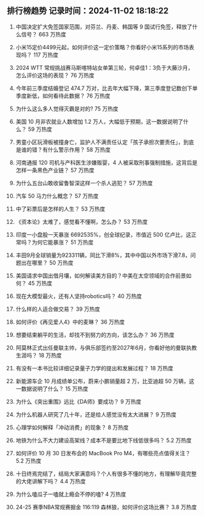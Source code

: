 
## 排行榜趋势 记录时间：2024-11-02 18:18:22
  
  1. 中国决定扩大免签国家范围，对芬兰、丹麦、韩国等 9 国试行免签，释放了什么信号？ 663 万热度
    
  2. 小米15定价4499元起，如何评价这一定价策略？你看好小米15系列的市场表现吗？ 117 万热度
    
  3. 2024 WTT 常规挑战赛马斯喀特站女单第三轮，何卓佳1：3负于大藤沙月，怎么评价这场的表现？ 76 万热度
    
  4. 今年前三季度结婚登记 474.7 万对，比去年大幅下降，第三季度登记数创下单季度新低，如何看待此数据？ 76 万热度
    
  5. 为什么这么多人觉得灭霸是对的? 75 万热度
    
  6. 美国 10 月非农就业人数增加 1.2 万人，大幅低于预期，这一数据说明了什么？ 59 万热度
    
  7. 男童小区玩滑板被撞身亡，监护人不满责任认定「孩子承担次要责任」，到底是谁的错？有什么警示作用？ 58 万热度
    
  8. 河南通报 120 司机与产科医生涉嫌贩婴，4 人被采取刑事强制措施，这背后是怎样一条黑色产业链？ 57 万热度
    
  9. 为什么五台山敢收留鲁智深这样一个杀人逃犯？ 57 万热度
    
  10. 汽车 50 马力什么概念？ 57 万热度
    
  11. 中了彩票后是怎样的人生？ 53 万热度
    
  12. 《资本论》太难了，感觉看不懂啊，怎么办？ 53 万热度
    
  13. 印度一小盘股一天暴涨 6692535%，创全球纪录，市值近 500 亿卢比，这正常吗？为何它能暴涨？ 51 万热度
    
  14. 丰田9月全球销量为923311辆，同比下滑8%，其中中国以外市场下滑7.8，问题出在哪里？ 50 万热度
    
  15. 美国请求中国出借月壤，如何解读美方目的？中美在太空领域的合作前景如何？ 45 万热度
    
  16. 现在大模型最火，还有人坚持robotics吗？ 40 万热度
    
  17. 什么样的人适合做交易？ 39 万热度
    
  18. 如何评价《再见爱人4》中的麦琳？ 36 万热度
    
  19. 想要结束躺平的生活，却找不到努力的方向，该怎么办？ 36 万热度
    
  20. 阿莫林正式出任曼联主帅，与俱乐部签约至2027年6月，你看好他的曼联执教生涯吗？ 18 万热度
    
  21. 有没有一本书比较详细记录量子力学的提出和发展过程？ 18 万热度
    
  22. 新能源车企 10 月成绩单公布，蔚来小鹏销量超 2 万，比亚迪超 50 万辆，这一数据说明了什么？ 15 万热度
    
  23. 为什么《突出重围》远比《DA师》要成功？ 9 万热度
    
  24. 为什么机器人研究了几十年，还是给人感觉没有太大进展？ 9 万热度
    
  25. 心理学如何解释「冲动消费」的现象？ 8 万热度
    
  26. 地铁为什么不大力建设高架线？成本不是要比地下线低很多吗？ 5.2 万热度
    
  27. 如何评价 10 月 30 日发布会的 MacBook Pro M4，有哪些亮点值得关注？ 5.2 万热度
    
  28. 十日终焉完结了，结局大家满意吗？个人有很多不懂的地方，有理解毕竟完整的大佬讲解下吗？ 4.4 万热度
    
  29. 为什么嗑瓜子一嗑就上瘾会不停的嗑? 4 万热度
    
  30. 24-25 赛季NBA常规赛掘金 116:119 森林狼，如何评价这场比赛？ 3.8 万热度
    